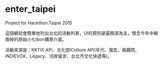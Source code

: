 # enter_taipei
Project for Hackthon.Taipei 2015

這個網站會簡單地列出台北的活動列表，UI的原則是最簡潔為主，懷念今年中被換掉的原始小七ibon購票介面。

活動來源是：KKTIX API、文化部iCulture API(年代、寬宏、兩廳院、iNDIEVOX、Legacy、河岸留言、台北市文化快遞等)。
